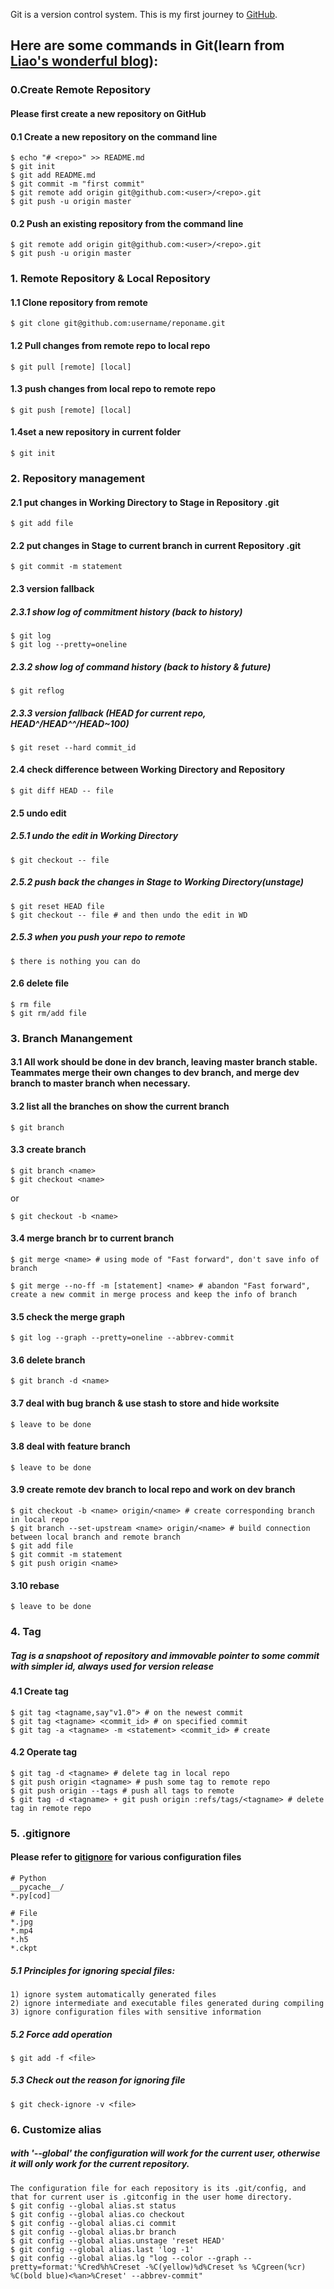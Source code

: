 Git is a version control system.
This is my first journey to [GitHub](https://github.com).
## Here are some commands in Git(learn from [Liao's wonderful blog](https://www.liaoxuefeng.com/wiki/0013739516305929606dd18361248578c67b8067c8c017b000)):


### 0.Create Remote Repository
#### Please first create a new repository <repo> on GitHub
#### 0.1 Create a new repository on the command line
```Shell
$ echo "# <repo>" >> README.md
$ git init
$ git add README.md
$ git commit -m "first commit"
$ git remote add origin git@github.com:<user>/<repo>.git
$ git push -u origin master
```
#### 0.2 Push an existing repository from the command line
```Shell
$ git remote add origin git@github.com:<user>/<repo>.git
$ git push -u origin master
```


### 1. Remote Repository & Local Repository
#### 1.1 Clone repository from remote
```Shell
$ git clone git@github.com:username/reponame.git
```
#### 1.2 Pull changes from remote repo to local repo
```Shell
$ git pull [remote] [local]
```
#### 1.3 push changes from local repo to remote repo
```Shell
$ git push [remote] [local]
```
#### 1.4set a new repository in current folder
```Shell
$ git init
```


### 2. Repository management
#### 2.1 put changes in Working Directory to Stage in Repository .git
```Shell
$ git add file
```
#### 2.2 put changes in Stage to current branch in current Repository .git
```Shell
$ git commit -m statement
```
#### 2.3 version fallback
##### 2.3.1 show log of commitment history (back to history)
```Shell
$ git log
$ git log --pretty=oneline
```
##### 2.3.2 show log of command history (back to history & future)
```Shell
$ git reflog
```
##### 2.3.3 version fallback (HEAD for current repo, HEAD^/HEAD^^/HEAD~100)
```Shell
$ git reset --hard commit_id
```
#### 2.4 check difference between Working Directory and Repository
```Shell
$ git diff HEAD -- file
```
#### 2.5 undo edit
##### 2.5.1 undo the edit in Working Directory
```Shell
$ git checkout -- file
```
##### 2.5.2 push back the changes in Stage to Working Directory(unstage)
```Shell
$ git reset HEAD file
$ git checkout -- file # and then undo the edit in WD
```
##### 2.5.3 when you push your repo to remote
```Shell
$ there is nothing you can do
```
#### 2.6 delete file
```Shell
$ rm file
$ git rm/add file
```


### 3. Branch Manangement 
#### 3.1 All work should be done in dev branch, leaving master branch stable. Teammates merge their own changes to dev branch, and merge dev branch to master branch when necessary.

#### 3.2 list all the branches on show the current branch
```Shell
$ git branch
```
#### 3.3 create branch
```Shell
$ git branch <name>
$ git checkout <name>
```
or
```Shell
$ git checkout -b <name>
```
#### 3.4 merge branch br to current branch
```Shell
$ git merge <name> # using mode of "Fast forward", don't save info of branch
```
```Shell
$ git merge --no-ff -m [statement] <name> # abandon "Fast forward", create a new commit in merge process and keep the info of branch
```
#### 3.5 check the merge graph
```Shell
$ git log --graph --pretty=oneline --abbrev-commit
```
#### 3.6 delete branch
```Shell
$ git branch -d <name>
```

#### 3.7 deal with bug branch & use stash to store and hide worksite
```Shell
$ leave to be done
```
#### 3.8 deal with feature branch
```Shell
$ leave to be done
```

#### 3.9 create remote dev branch to local repo and work on dev branch
```Shell
$ git checkout -b <name> origin/<name> # create corresponding branch in local repo
$ git branch --set-upstream <name> origin/<name> # build connection between local branch and remote branch
$ git add file
$ git commit -m statement
$ git push origin <name>
```

#### 3.10 rebase
```Shell
$ leave to be done
```


### 4. Tag
##### Tag is a snapshoot of repository and immovable pointer to some commit with simpler id, always used for version release
#### 4.1 Create tag
```Shell
$ git tag <tagname,say"v1.0"> # on the newest commit
$ git tag <tagname> <commit_id> # on specified commit
$ git tag -a <tagname> -m <statement> <commit_id> # create
```
#### 4.2 Operate tag
```Shell
$ git tag -d <tagname> # delete tag in local repo
$ git push origin <tagname> # push some tag to remote repo
$ git push origin --tags # push all tags to remote
$ git tag -d <tagname> + git push origin :refs/tags/<tagname> # delete tag in remote repo
```


### 5. .gitignore
#### Please refer to [gitignore](https://github.com/github/gitignore) for various configuration files
```Shell
# Python
__pycache__/
*.py[cod]

# File
*.jpg
*.mp4
*.h5
*.ckpt
```
##### 5.1 Principles for ignoring special files:
```Shell
1) ignore system automatically generated files
2) ignore intermediate and executable files generated during compiling
3) ignore configuration files with sensitive information
```
##### 5.2 Force add operation
```Shell
$ git add -f <file>
```
##### 5.3 Check out the reason for ignoring file 
```Shell
$ git check-ignore -v <file>
```


### 6. Customize alias
##### with '--global' the configuration will work for the current user, otherwise it will only work for the current repository.
```Shell
The configuration file for each repository is its .git/config, and that for current user is .gitconfig in the user home directory.
$ git config --global alias.st status
$ git config --global alias.co checkout
$ git config --global alias.ci commit
$ git config --global alias.br branch
$ git config --global alias.unstage 'reset HEAD'
$ git config --global alias.last 'log -1'
$ git config --global alias.lg "log --color --graph --pretty=format:'%Cred%h%Creset -%C(yellow)%d%Creset %s %Cgreen(%cr) %C(bold blue)<%an>%Creset' --abbrev-commit"
```